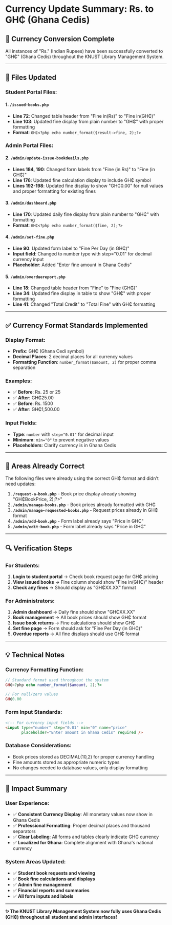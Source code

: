 # Currency Update Summary: Rs. to GH₵ (Ghana Cedis)

## 🔄 **Currency Conversion Complete**

All instances of "Rs." (Indian Rupees) have been successfully converted to "GH₵" (Ghana Cedis) throughout the KNUST Library Management System.

---

## 📝 **Files Updated**

### **Student Portal Files:**

#### 1. `/issued-books.php`
- **Line 72**: Changed table header from "Fine in(Rs)" to "Fine in(GH₵)"
- **Line 103**: Updated fine display from plain number to "GH₵" with proper formatting
- **Format**: `GH₵<?php echo number_format($result->fine, 2);?>`

### **Admin Portal Files:**

#### 2. `/admin/update-issue-bookdeails.php`
- **Lines 184, 190**: Changed form labels from "Fine (in Rs)" to "Fine (in GH₵)"
- **Line 176**: Updated fine calculation display to include GH₵ symbol
- **Lines 192-198**: Updated fine display to show "GH₵0.00" for null values and proper formatting for existing fines

#### 3. `/admin/dashboard.php`
- **Line 170**: Updated daily fine display from plain number to "GH₵" with formatting
- **Format**: `GH₵<?php echo number_format($fine, 2);?>`

#### 4. `/admin/set-fine.php`
- **Line 90**: Updated form label to "Fine Per Day (in GH₵)"
- **Input field**: Changed to number type with step="0.01" for decimal currency input
- **Placeholder**: Added "Enter fine amount in Ghana Cedis"

#### 5. `/admin/overduereport.php`
- **Line 18**: Changed table header from "Fine" to "Fine (GH₵)"
- **Line 34**: Updated fine display in table to show "GH₵" with proper formatting
- **Line 41**: Changed "Total Credit" to "Total Fine" with GH₵ formatting

---

## ✅ **Currency Format Standards Implemented**

### **Display Format:**
- **Prefix**: GH₵ (Ghana Cedi symbol)
- **Decimal Places**: 2 decimal places for all currency values
- **Formatting Function**: `number_format($amount, 2)` for proper comma separation

### **Examples:**
- ✅ **Before**: Rs. 25 or 25
- ✅ **After**: GH₵25.00
- ✅ **Before**: Rs. 1500
- ✅ **After**: GH₵1,500.00

### **Input Fields:**
- **Type**: `number` with `step="0.01"` for decimal input
- **Minimum**: `min="0"` to prevent negative values
- **Placeholders**: Clarify currency is in Ghana Cedis

---

## 🎯 **Areas Already Correct**

The following files were already using the correct GH₵ format and didn't need updates:

1. **`/request-a-book.php`** - Book price display already showing "GH₵<?php echo number_format($result->BookPrice, 2);?>"
2. **`/admin/manage-books.php`** - Book prices already formatted with GH₵
3. **`/admin/manage-requested-books.php`** - Request prices already in GH₵ format
4. **`/admin/add-book.php`** - Form label already says "Price in GH₵"
5. **`/admin/edit-book.php`** - Form label already says "Price in GH₵"

---

## 🔍 **Verification Steps**

### **For Students:**
1. **Login to student portal** → Check book request page for GH₵ pricing
2. **View issued books** → Fine column should show "Fine in(GH₵)" header
3. **Check any fines** → Should display as "GH₵XX.XX" format

### **For Administrators:**
1. **Admin dashboard** → Daily fine should show "GH₵XX.XX"
2. **Book management** → All book prices should show GH₵ format
3. **Issue book returns** → Fine calculations should show GH₵
4. **Set fine page** → Form should ask for "Fine Per Day (in GH₵)"
5. **Overdue reports** → All fine displays should use GH₵ format

---

## 💡 **Technical Notes**

### **Currency Formatting Function:**
```php
// Standard format used throughout the system
GH₵<?php echo number_format($amount, 2);?>

// For null/zero values
GH₵0.00
```

### **Form Input Standards:**
```html
<!-- For currency input fields -->
<input type="number" step="0.01" min="0" name="price" 
       placeholder="Enter amount in Ghana Cedis" required />
```

### **Database Considerations:**
- Book prices stored as DECIMAL(10,2) for proper currency handling
- Fine amounts stored as appropriate numeric types
- No changes needed to database values, only display formatting

---

## 🎉 **Impact Summary**

### **User Experience:**
- ✅ **Consistent Currency Display**: All monetary values now show in Ghana Cedis
- ✅ **Professional Formatting**: Proper decimal places and thousand separators
- ✅ **Clear Labeling**: All forms and tables clearly indicate GH₵ currency
- ✅ **Localized for Ghana**: Complete alignment with Ghana's national currency

### **System Areas Updated:**
- ✅ **Student book requests and viewing**
- ✅ **Book fine calculations and displays**
- ✅ **Admin fine management**
- ✅ **Financial reports and summaries**
- ✅ **All form inputs and labels**

---

**✨ The KNUST Library Management System now fully uses Ghana Cedis (GH₵) throughout all student and admin interfaces!**
